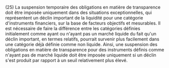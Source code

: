 (25) La suspension temporaire des obligations en matière de transparence doit être imposée uniquement dans des situations exceptionnelles, qui représentent un déclin important de la liquidité pour une catégorie d'instruments financiers, sur la base de facteurs objectifs et mesurables. Il est nécessaire de faire la différence entre les catégories définies initialement comme ayant ou n'ayant pas un marché liquide du fait qu'un déclin important, en termes relatifs, pourrait survenir plus facilement dans une catégorie déjà définie comme non liquide. Ainsi, une suspension des obligations en matière de transparence pour des instruments définis comme n'ayant pas de marché liquide doit être imposée uniquement si un déclin s'est produit par rapport à un seuil relativement plus élevé.